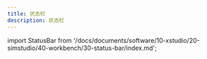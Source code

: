 ```yaml
---
title: 状态栏
description: 状态栏
---
```


import StatusBar from '/docs/documents/software/10-xstudio/20-simstudio/40-workbench/30-status-bar/index.md';

<StatusBar />